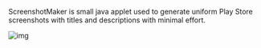 ScreenshotMaker is small java applet used to generate uniform Play Store screenshots with titles and descriptions with minimal effort.

![img](https://i.imgur.com/q3e7a3i.png)
